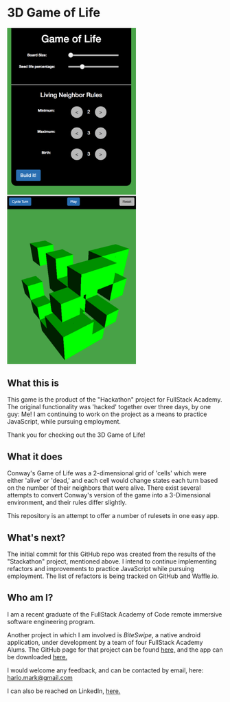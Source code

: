 # 3D Game of Life

<img src="./public/img/menu.png" width="300">
<img src="./public/img/game.png" width="300">


## What this is

This game is the product of the "Hackathon" project for FullStack Academy. The original functionality was 'hacked' together over three days, by one guy: Me! I am continuing to work on the project as a means to practice JavaScript, while pursuing employment.

Thank you for checking out the 3D Game of Life!

## What it does

Conway's Game of Life was a 2-dimensional grid of 'cells' which were either 'alive' or 'dead,' and each cell would change states each turn based on the number of their neighbors that were alive. There exist several attempts to convert Conway's version of the game into a 3-Dimensional environment, and their rules differ slightly.

This repository is an attempt to offer a number of rulesets in one easy app.

## What's next?

The initial commit for this GitHub repo was created from the results of the "Stackathon" project, mentioned above. I intend to continue implementing refactors and improvements to practice JavaScript while pursuing employment. The list of refactors is being tracked on GitHub and Waffle.io.

## Who am I?

I am a recent graduate of the FullStack Academy of Code remote immersive software engineering program.

Another project in which I am involved is *BiteSwipe*, a native android application, under development by a team of four FullStack Academy Alums. The GitHub page for that project can be found [here,](https://github.com/dennisdeng2002/biteswipe) and the app can be downloaded [here.](http://biteswipe.herokuapp.com/)

I would welcome any feedback, and can be contacted by email, here: hario.mark@gmail.com

I can also be reached on LinkedIn, [here.](https://www.linkedin.com/in/mark-hario-6b871285/)
